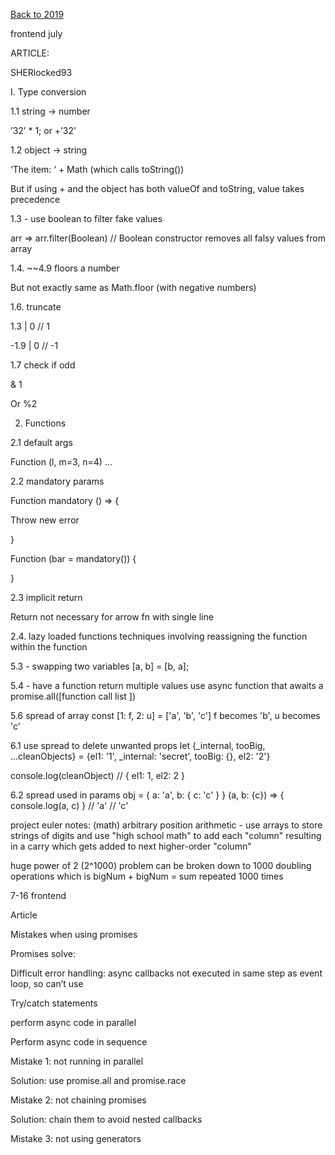 [Back to 2019](2019index.md)

frontend july

ARTICLE:

SHERlocked93

I.  Type conversion

1.1 string -> number

 ’32’ * 1;  or +’32’

1.2 object -> string

 ‘The item: ‘ + Math (which calls toString())


But if using + and the object has both valueOf and toString, value takes precedence


1.3 - use boolean to filter fake values

 arr => arr.filter(Boolean) // Boolean constructor removes all falsy values from array



1.4.  ~~4.9 floors a number


But not exactly same as Math.floor (with negative numbers)


1.6.  truncate

 1.3 | 0  // 1

  -1.9 | 0  // -1


1.7 check if odd

 & 1

 Or %2


2.  Functions

 2.1   default args

 Function (l, m=3, n=4) …


 2.2 mandatory params

 Function mandatory () => {

   Throw new error

 }

 Function (bar = mandatory()) {

 }


2.3 implicit return

 Return not necessary for arrow fn with single line


2.4. lazy loaded functions
techniques involving reassigning the function within the function

5.3 - swapping two variables
[a, b] = [b, a];

5.4 - have a function return multiple values
use async function that awaits a
promise.all([function call list ])

5.6 spread of array
const [1: f, 2: u] = ['a', 'b', 'c']
f becomes 'b', u becomes 'c'

6.1 use spread to delete unwanted props
let {_internal, tooBig, ...cleanObjects} = {el1: '1', _internal: 'secret', tooBig: {}, el2: '2'}

  console.log(cleanObject)  // { el1: 1, el2: 2 }

6.2 spread used in params
obj = {
  a: 'a',
  b: {
    c: 'c'
  }
}
(a, b: {c}) => {
console.log(a, c)
}
// 'a'
// 'c'

project euler notes: (math)
arbitrary position arithmetic - use arrays to store strings of digits and use "high school math"
to add each "column" resulting in a carry which gets added to next higher-order "column"

huge power of 2 (2^1000)
problem can be broken down to 1000 doubling operations
which is bigNum + bigNum = sum repeated 1000 times



7-16 frontend

Article

Mistakes when using promises

Promises solve:

Difficult error handling:  async callbacks not executed in same step as event loop, so can’t use

Try/catch statements

perform async code in parallel

Perform async code in sequence


Mistake 1: not running in parallel

Solution:  use promise.all and promise.race


Mistake 2: not chaining promises

Solution: chain them to avoid nested callbacks


Mistake 3:  not using generators
